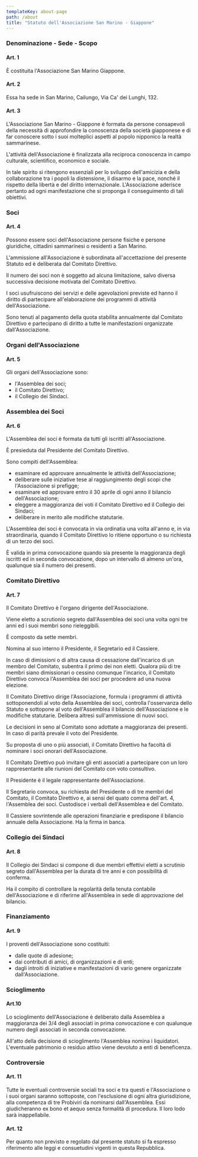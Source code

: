 ```yaml
---
templateKey: about-page
path: /about
title: "Statuto dell'Associazione San Marino - Giappone"
---
```

### Denominazione - Sede - Scopo

#### Art. 1

È costituita l'Associazione San Marino Giappone.

#### Art. 2

Essa ha sede in San Marino, Cailungo, Via Ca' dei Lunghi, 132.

#### Art. 3

L'Associazione San Marino - Giappone è formata da persone consapevoli della necessità di approfondire la conoscenza della società giapponese e di far conoscere sotto i suoi molteplici aspetti al popolo nipponico la realtà sammarinese.

L'attività dell'Associazione è finalizzata alla reciproca conoscenza in campo culturale, scientifico, economico e sociale.

In tale spirito si ritengono essenziali per lo sviluppo dell'amicizia e della collaborazione tra i popoli la distensione, il disarmo e la pace, nonché il rispetto della libertà e del diritto internazionale. L'Associazione aderisce pertanto ad ogni manifestazione che si proponga il conseguimento di tali obiettivi.

### Soci

#### Art. 4

Possono essere soci dell'Associazione persone fisiche e persone giuridiche, cittadini sammarinesi o residenti a San Marino.

L'ammissione all'Associazione è subordinata all'accettazione del presente Statuto ed è deliberata dal Comitato Direttivo.

Il numero dei soci non è soggetto ad alcuna limitazione, salvo diversa successiva decisione motivata del Comitato Direttivo.

I soci usufruiscono dei servizi e delle agevolazioni previste ed hanno il diritto di partecipare all'elaborazione dei programmi di attività dell'Associazione.

Sono tenuti al pagamento della quota stabilita annualmente dal Comitato Direttivo e partecipano di diritto a tutte le manifestazioni organizzate dall'Associazione.

### Organi dell'Associazione

#### Art. 5

Gli organi dell'Associazione sono:

- l'Assemblea dei soci;
- il Comitato Direttivo;
- il Collegio dei Sindaci.

### Assemblea dei Soci

#### Art. 6 
L'Assemblea dei soci è formata da tutti gli iscritti all'Associazione.

È presieduta dal Presidente del Comitato Direttivo.

Sono compiti dell'Assemblea:

- esaminare ed approvare annualmente le attività dell'Associazione;
- deliberare sulle iniziative tese al raggiungimento degli scopi che l'Associazione si prefigge;
- esaminare ed approvare entro il 30 aprile di ogni anno il bilancio dell'Associazione;
- eleggere a maggioranza dei voti il Comitato Direttivo ed il Collegio dei Sindaci;
- deliberare in merito alle modifiche statutarie.

L'Assemblea dei soci è convocata in via ordinatia una volta all'anno e, in via straordinaria, quando il Comitato Direttivo lo ritiene opportuno o su richiesta di un terzo dei soci.

È valida in prima convocazione quando sia presente la maggioranza degli iscritti ed in seconda convocazione, dopo un intervallo di almeno un'ora, qualunque sia il numero dei presenti.

### Comitato Direttivo

#### Art. 7 

Il Comitato Direttivo è l'organo dirigente dell'Associazione.

Viene eletto a scrutionio segreto dall'Assemblea dei soci una volta ogni tre anni ed i suoi membri sono rieleggibili.

È composto da sette membri.

Nomina al suo interno il Presidente, il Segretario ed il Cassiere.

In caso di dimissioni o di altra causa di cessazione dall'incarico di un membro del Comitato, subentra il primo dei non eletti. Qualora più di tre membri siano dimissionari o cessino comunque l'incarico, il Comitato Direttivo convoca l'Assemblea dei soci per procedere ad una nuova elezione.

Il Comitato Direttivo dirige l'Associazione, formula i programmi di attività sottoponendoli al voto della Assemblea dei soci, controlla l'osservanza dello Statuto e sottopone al voto dell'Assemblea il bilancio dell'Associazione e le modifiche statutarie. Delibera altresì sull'ammissione di nuovi soci.

Le decisioni in seno al Comitato sono adottate a maggioranza dei presenti. In caso di parità prevale il voto del Presidente.

Su proposta di uno o più associati, il Comitato Direttivo ha facoltà di nominare i soci onorari dell'Associazione.

Il Comitato Direttivo può invitare gli enti associati a partecipare con un loro rappresentante alle riunioni del Comitato con voto consultivo.

Il Presidente è il legale rappresentante dell'Associazione.

Il Segretario convoca, su richiesta del Presidente o di tre membri del Comitato, il Comitato Direttivo e, ai sensi del quato comma dell'art. 4, l'Assemblea dei soci. Custodisce i verbali dell'Assemblea e del Comitato.

Il Cassiere sovrintende alle operazioni finanziarie e predispone il bilancio annuale della Associazione. Ha la firma in banca.

### Collegio dei Sindaci

#### Art. 8

Il Collegio dei Sindaci si compone di due membri effettivi eletti a scrutinio segreto dall'Assemblea per la durata di tre anni e con possibilità di conferma.

Ha il compito di controllare la regolarità della tenuta contabile dell'Associazione e di riferirne all'Assemblea in sede di approvazione del bilancio.

### Finanziamento

#### Art. 9

I proventi dell'Associazione sono costituiti:
- dalle quote di adesione;
- dai contributi di amici, di organizzazioni e di enti;
- dagli introiti di iniziative e manifestazioni di vario genere organizzate dall'Associazione.

### Scioglimento

#### Art.10

Lo scioglimento dell'Associazione è deliberato dalla Assemblea a maggioranza dei 3/4 degli associati in prima convocazione e con qualunque numero degli associati in seconda convocazione.

All'atto della decisione di scioglimento l'Assemblea nomina i liquidatori. L'eventuale patrimonio o residuo attivo viene devoluto a enti di beneficenza.

### Controversie

#### Art. 11

Tutte le eventuali controversie sociali tra soci e tra questi e l'Associazione o i suoi organi saranno sottoposte, con l'esclusione di ogni altra giurisdizione, alla competenza di tre Probiviri da nominarsi dall'Assemblea. Essi giudicheranno ex bono et aequo senza formalità di procedura. Il loro lodo sarà inappellabile.

#### Art. 12

Per quanto non previsto e regolato dal presente statuto si fa espresso riferimento alle leggi e consuetudini vigenti in questa Repubblica.